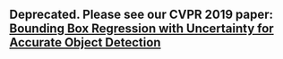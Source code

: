 ## Deprecated. Please see our CVPR 2019 paper: [Bounding Box Regression with Uncertainty for Accurate Object Detection](https://github.com/yihui-he/KL-Loss) 
